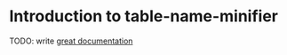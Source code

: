 # Introduction to table-name-minifier

TODO: write [great documentation](http://jacobian.org/writing/what-to-write/)

